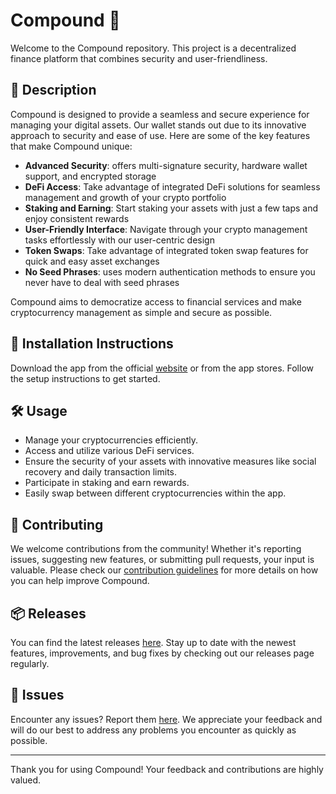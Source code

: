 
# Compound 🚀

Welcome to the Compound repository. This project is a decentralized finance platform that combines security and user-friendliness.

## 📜 Description

Compound is designed to provide a seamless and secure experience for managing your digital assets. Our wallet stands out due to its innovative approach to security and ease of use. Here are some of the key features that make Compound unique:

- **Advanced Security**: offers multi-signature security, hardware wallet support, and encrypted storage
- **DeFi Access**: Take advantage of integrated DeFi solutions for seamless management and growth of your crypto portfolio
- **Staking and Earning**: Start staking your assets with just a few taps and enjoy consistent rewards
- **User-Friendly Interface**: Navigate through your crypto management tasks effortlessly with our user-centric design
- **Token Swaps**: Take advantage of integrated token swap features for quick and easy asset exchanges
- **No Seed Phrases**: uses modern authentication methods to ensure you never have to deal with seed phrases

Compound aims to democratize access to financial services and make cryptocurrency management as simple and secure as possible.

## 🚀 Installation Instructions

Download the app from the official [website](https://www.example.com) or from the app stores. Follow the setup instructions to get started.

## 🛠️ Usage

- Manage your cryptocurrencies efficiently.
- Access and utilize various DeFi services.
- Ensure the security of your assets with innovative measures like social recovery and daily transaction limits.
- Participate in staking and earn rewards.
- Easily swap between different cryptocurrencies within the app.

## 🤝 Contributing

We welcome contributions from the community! Whether it's reporting issues, suggesting new features, or submitting pull requests, your input is valuable. Please check our [contribution guidelines](../../contributing) for more details on how you can help improve Compound.

## 📦 Releases

You can find the latest releases [here](../../releases). Stay up to date with the newest features, improvements, and bug fixes by checking out our releases page regularly.

## 🐛 Issues

Encounter any issues? Report them [here](../../issues). We appreciate your feedback and will do our best to address any problems you encounter as quickly as possible.

---

Thank you for using Compound! Your feedback and contributions are highly valued.
